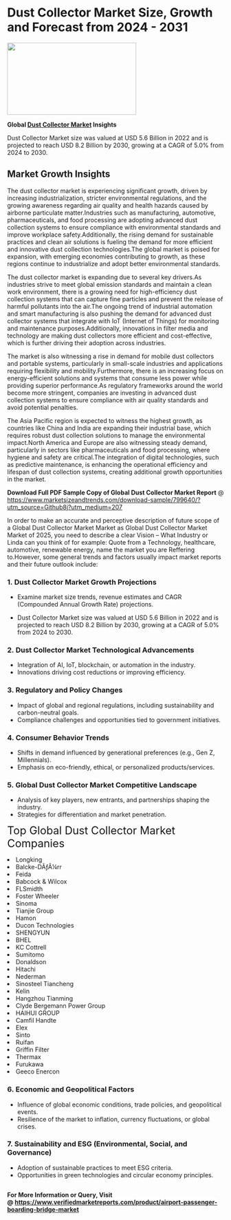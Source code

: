 <H1>Dust Collector Market Size, Growth and Forecast from 2024 - 2031</H1><img class="aligncenter size-medium wp-image-584254" src="https://thirdeyenews.in/wp-content/uploads/2024/09/Global-Market-Research-300x168.jpeg" alt="" width="300" height="168" /><p><strong>Global&nbsp;<a href="https://www.marketsizeandtrends.com/download-sample/799640/?utm_source=Github8j?utm_medium=207">Dust Collector Market</a> Insights</strong></p><p>Dust Collector Market size was valued at USD 5.6 Billion in 2022 and is projected to reach USD 8.2 Billion by 2030, growing at a CAGR of 5.0% from 2024 to 2030.</p><p><h2>Market Growth Insights</h2> <p>The dust collector market is experiencing significant growth, driven by increasing industrialization, stricter environmental regulations, and the growing awareness regarding air quality and health hazards caused by airborne particulate matter.Industries such as manufacturing, automotive, pharmaceuticals, and food processing are adopting advanced dust collection systems to ensure compliance with environmental standards and improve workplace safety.Additionally, the rising demand for sustainable practices and clean air solutions is fueling the demand for more efficient and innovative dust collection technologies.The global market is poised for expansion, with emerging economies contributing to growth, as these regions continue to industrialize and adopt better environmental standards.</p> <p>The dust collector market is expanding due to several key drivers.As industries strive to meet global emission standards and maintain a clean work environment, there is a growing need for high-efficiency dust collection systems that can capture fine particles and prevent the release of harmful pollutants into the air.The ongoing trend of industrial automation and smart manufacturing is also pushing the demand for advanced dust collector systems that integrate with IoT (Internet of Things) for monitoring and maintenance purposes.Additionally, innovations in filter media and technology are making dust collectors more efficient and cost-effective, which is further driving their adoption across industries.</p> <p>The market is also witnessing a rise in demand for mobile dust collectors and portable systems, particularly in small-scale industries and applications requiring flexibility and mobility.Furthermore, there is an increasing focus on energy-efficient solutions and systems that consume less power while providing superior performance.As regulatory frameworks around the world become more stringent, companies are investing in advanced dust collection systems to ensure compliance with air quality standards and avoid potential penalties.</p> <p>The Asia Pacific region is expected to witness the highest growth, as countries like China and India are expanding their industrial base, which requires robust dust collection solutions to manage the environmental impact.North America and Europe are also witnessing steady demand, particularly in sectors like pharmaceuticals and food processing, where hygiene and safety are critical.The integration of digital technologies, such as predictive maintenance, is enhancing the operational efficiency and lifespan of dust collection systems, creating additional growth opportunities in the market.</p> <p><span class=""><strong>Download Full PDF Sample Copy of Global Dust Collector Market Report</strong> @ <a href="https://www.marketsizeandtrends.com/download-sample/799640/?utm_source=Github8j?utm_medium=207" target="_blank">https://www.marketsizeandtrends.com/download-sample/799640/?utm_source=Github8j?utm_medium=207</a></span></p><p>In order to make an accurate and perceptive description of future scope of a Global&nbsp;Dust Collector Market Market as Global&nbsp;Dust Collector Market Market of 2025, you need to describe a clear Vision &ndash; What Industry or Linda can you think of for example: Quote from a Technology, healthcare, automotive, renewable energy, name the market you are Reffering to.However, some general trends and factors usually impact market reports and their future outlook include:</p><h3>1.&nbsp;<strong>Dust Collector Market Growth Projections</strong></h3><ul><li>Examine market size trends, revenue estimates and CAGR (Compounded Annual Growth Rate) projections.</li><li><p>Dust Collector Market size was valued at USD 5.6 Billion in 2022 and is projected to reach USD 8.2 Billion by 2030, growing at a CAGR of 5.0% from 2024 to 2030.</p></li></ul><h3>2.&nbsp;<strong>Dust Collector Market Technological Advancements</strong></h3><ul><li>Integration of AI, IoT, blockchain, or automation in the industry.</li><li>Innovations driving cost reductions or improving efficiency.</li></ul><h3>3.&nbsp;<strong>Regulatory and Policy Changes</strong></h3><ul><li>Impact of global and regional regulations, including sustainability and carbon-neutral goals.</li><li>Compliance challenges and opportunities tied to government initiatives.</li></ul><h3>4.&nbsp;<strong>Consumer Behavior Trends</strong></h3><ul><li>Shifts in demand influenced by generational preferences (e.g., Gen Z, Millennials).</li><li>Emphasis on eco-friendly, ethical, or personalized products/services.</li></ul><h3>5.&nbsp;<strong>Global Dust Collector Market Competitive Landscape</strong></h3><ul><li>Analysis of key players, new entrants, and partnerships shaping the industry.</li><li>Strategies for differentiation and market penetration.</li></ul><p data-pm-slice="1 1 []"><span style="color: inherit; font-family: inherit; font-size: 25px;">Top Global Dust Collector Market Companies</span></p><div class="" data-test-id=""><p><li>Longking</li><li> Balcke-DÃƒÂ¼rr</li><li> Feida</li><li> Babcock & Wilcox</li><li> FLSmidth</li><li> Foster Wheeler</li><li> Sinoma</li><li> Tianjie Group</li><li> Hamon</li><li> Ducon Technologies</li><li> SHENGYUN</li><li> BHEL</li><li> KC Cottrell</li><li> Sumitomo</li><li> Donaldson</li><li> Hitachi</li><li> Nederman</li><li> Sinosteel Tiancheng</li><li> Kelin</li><li> Hangzhou Tianming</li><li> Clyde Bergemann Power Group</li><li> HAIHUI GROUP</li><li> Camfil Handte</li><li> Elex</li><li> Sinto</li><li> Ruifan</li><li> Griffin Filter</li><li> Thermax</li><li> Furukawa</li><li> Geeco Enercon</li></p></div><h3>6.&nbsp;<strong>Economic and Geopolitical Factors</strong></h3><ul><li>Influence of global economic conditions, trade policies, and geopolitical events.</li><li>Resilience of the market to inflation, currency fluctuations, or global crises.</li></ul><h3>7.&nbsp;<strong>Sustainability and ESG (Environmental, Social, and Governance)</strong></h3><ul><li>Adoption of sustainable practices to meet ESG criteria.</li><li>Opportunities in green technologies and circular economy principles.</li></ul><h2><strong style="font-size: 14px;">For More Information or Query, Visit @&nbsp;</strong><a style="background-color: #ffffff; font-size: 14px;" href="https://www.marketsizeandtrends.com/report/dust-collector-market/" target="_blank">https://www.verifiedmarketreports.com/product/airport-passenger-boarding-bridge-market</a></h2>